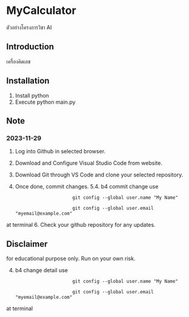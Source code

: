 # MyCalculator
ตัวอย่างโครงการวิชา AI

## Introduction
เครื่องคิดเลข

## Installation
1. Install python
2. Execute python main.py

## Note
### 2023-11-29
1. Log into Github in selected browser.
2. Download and Configure Visual Studio Code from website.
3. Download Git through VS Code and clone your selected repository.
4. Once done, commit changes.
5.4. b4 commit change use

                            git config --global user.name "My Name"

                            git config --global user.email "myemail@example.com"
at terminal
6. Check your github repository for any updates.


## Disclaimer
for educational purpose only. Run on your own risk.

4. b4 change detail use

                            git config --global user.name "My Name"

                            git config --global user.email "myemail@example.com"
at terminal
